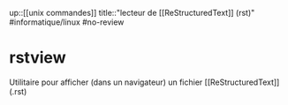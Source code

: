 up::[[unix commandes]]
title::"lecteur de [[ReStructuredText]] (rst)"
#informatique/linux #no-review 
# rstview
Utilitaire pour afficher (dans un navigateur) un fichier [[ReStructuredText]] (.rst)

